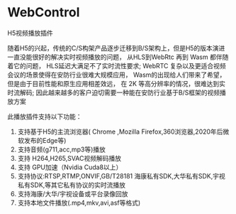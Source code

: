 # WebControl
H5视频播放插件


   随着H5的兴起，传统的C/S构架产品逐步迁移到B/S架构上，但是H5的版本演进一直没能很好的解决实时视频播放的问题，
   从HLS到WebRtc 再到 Wasm 都伴随着它的问题， HLS延迟大满足不了实时流性要求; 
   WebRTC 复杂以及更适合视频会议的场景使得在安防行业很难大规模应用， 
   Wasm的出现给人们带来了希望，但是由于目前性能和原生应用相差效远，
   在 2K 等高分辨率的情况，很难达到实时流解码; 
   因此越来越多的客户迫切需要一种能在安防行业基于B/S框架的视频播放方案
   
此播放插件支持以下功能：
1.	支持基于H5的主流浏览器( Chrome ,Mozilla Firefox,360浏览器,2020年后微软发布的Edge等)
2.	支持音频(g711,acc,mp3等)播放
3.	支持 H264,H265,SVAC视频解码播放
4.	支持 GPU加速（Nvidia Cuda8以上）
5.	支持协议:RTSP,RTMP,ONVIF,GB/T28181 海康私有SDK,大华私有SDK,宇视私有SDK,等其它私有协议的实时流播放
6.	支持海康/大华/宇视设备或平台录像回放
7.	支持本地文件播放(.mp4,mkv,avi,asf等格式)
